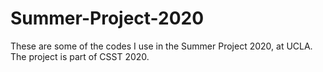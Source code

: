 # Summer-Project-2020
These are some of the codes I use in the Summer Project 2020, at UCLA.
The project is part of CSST 2020.
